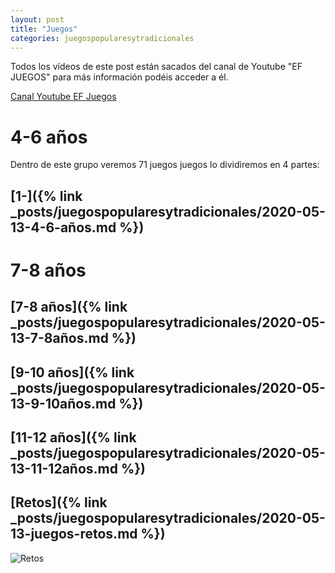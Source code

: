 ```yaml
---
layout: post
title: "Juegos"
categories: juegospopularesytradicionales
---
```


Todos los vídeos de este post están sacados del canal de Youtube "EF JUEGOS" para más información podéis acceder a él.

[Canal Youtube EF Juegos](https://www.youtube.com/channel/UCQBtNmyXoZiD-bU3WQbGFWw)

# 4-6 años

Dentro de este grupo veremos 71 juegos juegos lo dividiremos en 4 partes:

## [1-]({% link _posts/juegospopularesytradicionales/2020-05-13-4-6-años.md %})

# 7-8 años



## [7-8 años]({% link _posts/juegospopularesytradicionales/2020-05-13-7-8años.md %})

## [9-10 años]({% link _posts/juegospopularesytradicionales/2020-05-13-9-10años.md %})

## [11-12 años]({% link _posts/juegospopularesytradicionales/2020-05-13-11-12años.md %})

## [Retos]({% link _posts/juegospopularesytradicionales/2020-05-13-juegos-retos.md %})

![Retos](../images/retosporcursos_pestana.jpg)


